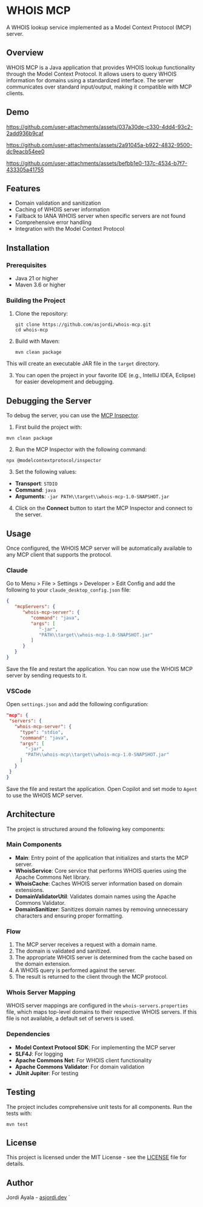 # WHOIS MCP

A WHOIS lookup service implemented as a Model Context Protocol (MCP) server.

## Overview

WHOIS MCP is a Java application that provides WHOIS lookup functionality through the Model Context Protocol. It allows users to query WHOIS information for domains using a standardized interface. The server communicates over standard input/output, making it compatible with MCP clients.

## Demo

https://github.com/user-attachments/assets/037a30de-c330-4dd4-93c2-2add936b9caf

https://github.com/user-attachments/assets/2a91045a-b922-4832-9500-dc9eacb54ee0

https://github.com/user-attachments/assets/befbb1e0-137c-4534-b7f7-433305a41755

## Features

- Domain validation and sanitization
- Caching of WHOIS server information
- Fallback to IANA WHOIS server when specific servers are not found
- Comprehensive error handling
- Integration with the Model Context Protocol

## Installation

### Prerequisites

- Java 21 or higher
- Maven 3.6 or higher

### Building the Project

1. Clone the repository:
   ```
   git clone https://github.com/asjordi/whois-mcp.git
   cd whois-mcp
   ```

2. Build with Maven:
   ```
   mvn clean package
   ```
   
This will create an executable JAR file in the `target` directory.

3. You can open the project in your favorite IDE (e.g., IntelliJ IDEA, Eclipse) for easier development and debugging.

## Debugging the Server

To debug the server, you can use the [MCP Inspector](https://github.com/modelcontextprotocol/inspector).

1. First build the project with:

```
mvn clean package
```

2. Run the MCP Inspector with the following command:

```
npx @modelcontextprotocol/inspector
```

3. Set the following values:
- **Transport**: `STDIO`
- **Command**: `java`
- **Arguments**: `-jar PATH\\target\\whois-mcp-1.0-SNAPSHOT.jar`

4. Click on the **Connect** button to start the MCP Inspector and connect to the server.

## Usage

Once configured, the WHOIS MCP server will be automatically available to any MCP client that supports the protocol.

### Claude

Go to Menu > File > Settings > Developer > Edit Config and add the following to your `claude_desktop_config.json` file:

```json
{
   "mcpServers": {
      "whois-mcp-server": {
         "command": "java",
         "args": [
            "-jar",
            "PATH\\target\\whois-mcp-1.0-SNAPSHOT.jar"
         ]
      }
   }
}
```

Save the file and restart the application. You can now use the WHOIS MCP server by sending requests to it.

### VSCode

Open `settings.json` and add the following configuration:

```json
"mcp": {
 "servers": {
   "whois-mcp-server": {
     "type": "stdio",
     "command": "java",
     "args": [
       "-jar",
       "PATH\\whois-mcp\\target\\whois-mcp-1.0-SNAPSHOT.jar"
     ]
   }
 }
}
```

Save the file and restart the application. Open Copilot and set mode to `Agent` to use the WHOIS MCP server.

## Architecture

The project is structured around the following key components:

### Main Components

- **Main**: Entry point of the application that initializes and starts the MCP server.
- **WhoisService**: Core service that performs WHOIS queries using the Apache Commons Net library.
- **WhoisCache**: Caches WHOIS server information based on domain extensions.
- **DomainValidatorUtil**: Validates domain names using the Apache Commons Validator.
- **DomainSanitizer**: Sanitizes domain names by removing unnecessary characters and ensuring proper formatting.

### Flow

1. The MCP server receives a request with a domain name.
2. The domain is validated and sanitized.
3. The appropriate WHOIS server is determined from the cache based on the domain extension.
4. A WHOIS query is performed against the server.
5. The result is returned to the client through the MCP protocol.

### Whois Server Mapping

WHOIS server mappings are configured in the `whois-servers.properties` file, which maps top-level domains to their respective WHOIS servers. If this file is not available, a default set of servers is used.

### Dependencies

- **Model Context Protocol SDK**: For implementing the MCP server
- **SLF4J**: For logging
- **Apache Commons Net**: For WHOIS client functionality
- **Apache Commons Validator**: For domain validation
- **JUnit Jupiter**: For testing

## Testing

The project includes comprehensive unit tests for all components. Run the tests with:

```
mvn test
```

## License

This project is licensed under the MIT License - see the [LICENSE](LICENSE) file for details.

## Author

Jordi Ayala - [asjordi.dev](https://asjordi.dev)
`
